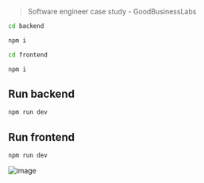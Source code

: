 > Software engineer case study - GoodBusinessLabs

```sh
cd backend
```
```sh
npm i
```

```sh
cd frontend
```
```sh
npm i
```

## Run backend

```sh
npm run dev
```
## Run frontend
```sh
npm run dev
```
![image](https://user-images.githubusercontent.com/61312202/206120650-de096e4d-998b-4e0b-b589-0915717bbc2c.png)
